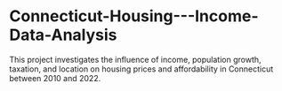 # Connecticut-Housing---Income-Data-Analysis
This project investigates the influence of income, population growth, taxation, and location on housing prices and affordability in Connecticut between 2010 and 2022.
